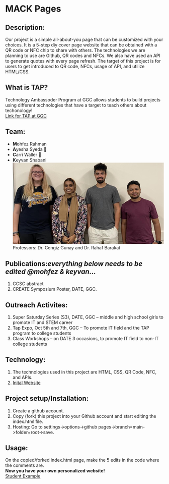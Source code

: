 # MACK Pages
## Description:
Our project is a simple all-about-you page that can be customized with your choices. It is a 5-step diy cover page website that can be obtained with a QR code or NFC chip to share with others. The technologies we are planning to use are Github, QR codes and NFCs. We also have used an API to generate quotes with every page refresh. The target of this project is for users to get introduced to QR code, NFCs, usage of API, and utilize HTML/CSS.
## What is TAP?
Technology Ambassoder Program at GGC allows students to build projects using different technologies that have a target to teach others about techonology!<br/>
[Link for TAP at GGC](https://www.ggc.edu/academics/schools/school-of-science-and-technology/research-internships-service-learning/technology-ambassador-program/)
## Team:
* **M**ohfez Rahman
* **A**yesha Syeda &#128153;
* **C**arri Waller &#127872;
* **K**eyvan Shabani<br/>
![Team Photo](/media/mack.jpg)<br/>
Professors: Dr. Cengiz Gunay and Dr. Rahaf Barakat
## Publications:*everything below needs to be edited @mohfez & keyvan...*
1. CCSC abstract 
2. CREATE Symposium Poster, DATE, GGC.
## Outreach Activites:
1. Super Saturday Series (S3), DATE, GGC – middle and high school girls to promote IT and STEM career
2. Tap Expo, Oct 5th and 7th, GGC – To promote IT field and the TAP program to college students
3. Class Workshops – on DATE 3 occasions, to promote IT field to non-IT college students
## Technology:
1. The technologies used in this project are HTML, CSS, QR Code, NFC, and APIs.
2. [Inital Website](https://techambassadors-ggc.github.io/MACK/code/index.html)
## Project setup/Installation:
1. Create a github account.<br/>
2. Copy (fork) this project into your Github account and start editing the index.html file.<br/>
3. Hosting: Go to settings->options->github pages->branch=main->folder=root->save.<br/>
## Usage:
On the copied/forked index.html page, make the 5 edits in the code where the comments are.<br/>
**Now you have your own personalized website! <br/>**
[Student Example](http://cwaller.altervista.org/TAP/Student1.html)
